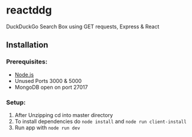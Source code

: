 # reactddg
DuckDuckGo Search Box using GET requests, Express &amp; React

## Installation
### Prerequisites: 
+ [Node.js](https://nodejs.org/en/)
+ Unused Ports 3000 & 5000
+ MongoDB open on port 27017

### Setup:
1. After Unzipping cd into master directory
2. To install dependencies do `node install` and `node run client-install`
3. Run app with `node run dev`
